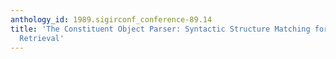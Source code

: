 ```yaml
---
anthology_id: 1989.sigirconf_conference-89.14
title: 'The Constituent Object Parser: Syntactic Structure Matching for Information
  Retrieval'
---
```

